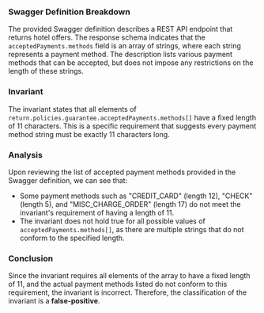 ### Swagger Definition Breakdown
The provided Swagger definition describes a REST API endpoint that returns hotel offers. The response schema indicates that the `acceptedPayments.methods` field is an array of strings, where each string represents a payment method. The description lists various payment methods that can be accepted, but does not impose any restrictions on the length of these strings.

### Invariant
The invariant states that all elements of `return.policies.guarantee.acceptedPayments.methods[]` have a fixed length of 11 characters. This is a specific requirement that suggests every payment method string must be exactly 11 characters long.

### Analysis
Upon reviewing the list of accepted payment methods provided in the Swagger definition, we can see that:
- Some payment methods such as "CREDIT_CARD" (length 12), "CHECK" (length 5), and "MISC_CHARGE_ORDER" (length 17) do not meet the invariant's requirement of having a length of 11.
- The invariant does not hold true for all possible values of `acceptedPayments.methods[]`, as there are multiple strings that do not conform to the specified length.

### Conclusion
Since the invariant requires all elements of the array to have a fixed length of 11, and the actual payment methods listed do not conform to this requirement, the invariant is incorrect. Therefore, the classification of the invariant is a **false-positive**.
